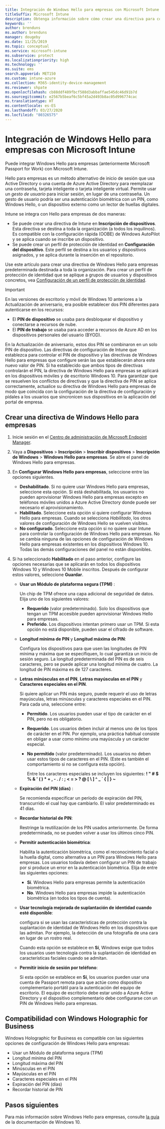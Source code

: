 ```yaml
---
title: Integración de Windows Hello para empresas con Microsoft Intune
titleSuffix: Microsoft Intune
description: Obtenga información sobre cómo crear una directiva para controlar el uso de Windows Hello para empresas en dispositivos administrados".
keywords: ''
author: brenduns
ms.author: brenduns
manager: dougeby
ms.date: 11/25/2019
ms.topic: conceptual
ms.service: microsoft-intune
ms.subservice: protect
ms.localizationpriority: high
ms.technology: ''
ms.suite: ems
search.appverid: MET150
ms.custom: intune-azure
ms.collection: M365-identity-device-management
ms.reviewer: shpate
ms.openlocfilehash: cb88ddf489fbcf588d3abbaffae545dc46d91b7d
ms.sourcegitcommit: e2567b5beaf6c5bf45a2d493b8ac05d996774cac
ms.translationtype: HT
ms.contentlocale: es-ES
ms.lasthandoff: 03/27/2020
ms.locfileid: "80326575"
---
```

# <a name="integrate-windows-hello-for-business-with-microsoft-intune"></a>Integración de Windows Hello para empresas con Microsoft Intune  

Puede integrar Windows Hello para empresas (anteriormente Microsoft Passport for Work) con Microsoft Intune.

 Hello para empresas es un método alternativo de inicio de sesión que usa Active Directory o una cuenta de Azure Active Directory para reemplazar una contraseña, tarjeta inteligente o tarjeta inteligente virtual. Permite usar un *gesto de usuario* para iniciar sesión, en lugar de una contraseña. Un gesto de usuario podría ser una autenticación biométrica con un PIN, como Windows Hello, o un dispositivo externo como un lector de huellas digitales.

Intune se integra con Hello para empresas de dos maneras:

- Se puede crear una directiva de Intune en **Inscripción de dispositivos**. Esta directiva se destina a toda la organización (a todos los inquilinos). Es compatible con la configuración rápida (OOBE) de Windows AutoPilot y se aplica cuando se inscribe un dispositivo. 
- Se puede crear un perfil de protección de identidad en **Configuración del dispositivo**. Este perfil se destina a los usuarios y dispositivos asignados, y se aplica durante la inserción en el repositorio. 

Use este artículo para crear una directiva de Windows Hello para empresas predeterminada destinada a toda la organización. Para crear un perfil de protección de identidad que se aplique a grupos de usuarios y dispositivos concretos, vea [Configuración de un perfil de protección de identidad](identity-protection-configure.md).  

<!--- - You can store authentication certificates in the Windows Hello for Business key storage provider (KSP). For more information, see [Secure resource access with certificate profiles in Microsoft Intune](secure-resource-access-with-certificate-profiles.md). --->

> [!IMPORTANT]
> En las versiones de escritorio y móvil de Windows 10 anteriores a la Actualización de aniversario, era posible establecer dos PIN diferentes para autenticarse en los recursos:
> - El **PIN de dispositivo** se usaba para desbloquear el dispositivo y conectarse a recursos de nube.
> - El **PIN de trabajo** se usaba para acceder a recursos de Azure AD en los dispositivos personales del usuario (BYOD).
> 
> En la Actualización de aniversario, estos dos PIN se combinaron en un solo PIN de dispositivo.
> Las directivas de configuración de Intune que establezca para controlar el PIN de dispositivo y las directivas de Windows Hello para empresas que configure serán las que establecerán ahora este nuevo valor de PIN.
> Si ha establecido que ambos tipos de directivas controlarán el PIN, la directiva de Windows Hello para empresas se aplicará en los dispositivos móviles y de escritorio Windows 10.
> Para garantizar que se resuelven los conflictos de directivas y que la directiva de PIN se aplica correctamente, actualice su directiva de Windows Hello para empresas de modo que coincida con la configuración de la directiva de configuración y pídales a los usuarios que sincronicen sus dispositivos en la aplicación del portal de empresa.



## <a name="create-a-windows-hello-for-business-policy"></a>Crear una directiva de Windows Hello para empresas

1. Inicie sesión en el [Centro de administración de Microsoft Endpoint Manager](https://go.microsoft.com/fwlink/?linkid=2109431).

2. Vaya a **Dispositivos** >  **Inscripción** > **Inscribir dispositivos** > **Inscripción de Windows** > **Windows Hello para empresas**. Se abre el panel de Windows Hello para empresas.

3. En **Configurar Windows Hello para empresas**, seleccione entre las opciones siguientes.

    - **Deshabilitado**. Si no quiere usar Windows Hello para empresas, seleccione esta opción. Si está deshabilitada, los usuarios no pueden aprovisionar Windows Hello para empresas excepto en teléfonos móviles unidos a Azure Active Directory donde puede ser necesario el aprovisionamiento.
    - **Habilitado**. Seleccione esta opción si quiere configurar Windows Hello para empresas.  Cuando se selecciona *Habilitado*, los otros valores de configuración de Windows Hello se vuelven visibles.
    - **No configurado**. Seleccione esta opción si no quiere usar Intune para controlar la configuración de Windows Hello para empresas. No se cambia ninguna de las opciones de configuración de Windows Hello para empresas existentes en los dispositivos Windows 10. Todas las demás configuraciones del panel no están disponibles.

4. Si ha seleccionado **Habilitado** en el paso anterior, configure las opciones necesarias que se aplicarán en todos los dispositivos Windows 10 y Windows 10 Mobile inscritos. Después de configurar estos valores, seleccione **Guardar**.

   - **Usar un Módulo de plataforma segura (TPM)** :

     Un chip de TPM ofrece una capa adicional de seguridad de datos. Elija uno de los siguientes valores:

     - **Requerido** (valor predeterminado). Solo los dispositivos que tengan un TPM accesible pueden aprovisionar Windows Hello para empresas.
     - **Preferido**. Los dispositivos intentan primero usar un TPM. Si esta opción no está disponible, pueden usar el cifrado de software.

   - **Longitud mínima de PIN** y **Longitud máxima de PIN**:

     Configura los dispositivos para que usen las longitudes de PIN mínima y máxima que se especifiquen, lo cual garantiza un inicio de sesión seguro. La longitud predeterminada del PIN es de seis caracteres, pero se puede aplicar una longitud mínima de cuatro. La longitud de PIN máxima es de 127 caracteres.

   - **Letras minúsculas en el PIN**, **Letras mayúsculas en el PIN** y **Caracteres especiales en el PIN**.

     Si quiere aplicar un PIN más seguro, puede requerir el uso de letras mayúsculas, letras minúsculas y caracteres especiales en el PIN. Para cada una, seleccione entre:

     - **Permitido**. Los usuarios pueden usar el tipo de carácter en el PIN, pero no es obligatorio.

     - **Requerido**. Los usuarios deben incluir al menos uno de los tipos de carácter en el PIN. Por ejemplo, una práctica habitual consiste en obligar a usar como mínimo una mayúscula y un carácter especial.

     - **No permitido** (valor predeterminado). Los usuarios no deben usar estos tipos de caracteres en el PIN. (Este es también el comportamiento si no se configura esta opción).

       Entre los caracteres especiales se incluyen los siguientes: **! " # $ % &amp; ' ( ) &#42; + , - . / : ; &lt; = &gt; ? @ [ \ ] ^ _ &#96; { &#124; } ~**

   - **Expiración del PIN (días)** :

     Se recomienda especificar un período de expiración del PIN, transcurrido el cual hay que cambiarlo. El valor predeterminado es 41 días.

   - **Recordar historial de PIN**:

     Restringe la reutilización de los PIN usados anteriormente. De forma predeterminada, no se pueden volver a usar los últimos cinco PIN.

   - **Permitir autenticación biométrica**:

     Habilita la autenticación biométrica, como el reconocimiento facial o la huella digital, como alternativa a un PIN para Windows Hello para empresas. Los usuarios todavía deben configurar un PIN de trabajo por si produce un error en la autenticación biométrica. Elija de entre las siguientes opciones:

     - **Sí**. Windows Hello para empresas permite la autenticación biométrica.
     - **No**. Windows Hello para empresas impide la autenticación biométrica (en todos los tipos de cuenta).

   - **Usar tecnología mejorada de suplantación de identidad cuando esté disponible**:

     configura si se usan las características de protección contra la suplantación de identidad de Windows Hello en los dispositivos que las admitan. Por ejemplo, la detección de una fotografía de una cara en lugar de un rostro real.

     Cuando esta opción se establece en **Sí**, Windows exige que todos los usuarios usen tecnología contra la suplantación de identidad en características faciales cuando se admitan.

   - **Permitir inicio de sesión por teléfono**:

     Si esta opción se establece en **Sí**, los usuarios pueden usar una cuenta de Passport remota para que actúe como dispositivo complementario portátil para la autenticación del equipo de escritorio. El equipo de escritorio debe estar unido a Azure Active Directory y el dispositivo complementario debe configurarse con un PIN de Windows Hello para empresas.

## <a name="windows-holographic-for-business-support"></a>Compatibilidad con Windows Holographic for Business

Windows Holographic for Business es compatible con las siguientes opciones de configuración de Windows Hello para empresas:

- Usar un Módulo de plataforma segura (TPM)
- Longitud mínima del PIN
- Longitud máxima del PIN
- Minúsculas en el PIN
- Mayúsculas en el PIN
- Caracteres especiales en el PIN
- Expiración del PIN (días)
- Recordar historial de PIN

## <a name="next-steps"></a>Pasos siguientes

Para más información sobre Windows Hello para empresas, consulte [la guía](https://technet.microsoft.com/library/mt589441.aspx) de la documentación de Windows 10.
